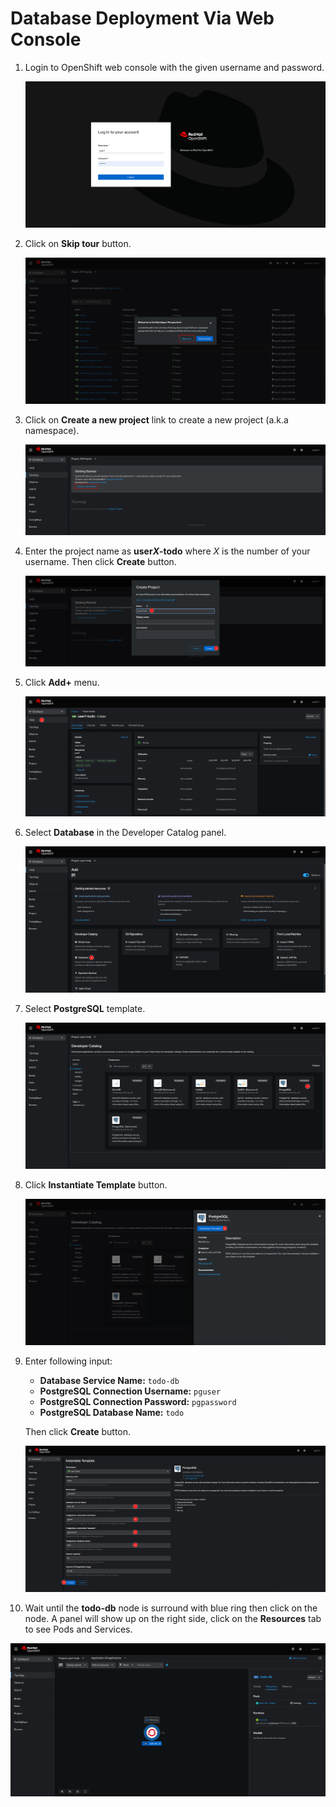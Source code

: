 # Database Deployment Via Web Console

1. Login to OpenShift web console with the given username and password.

   ![Login](images/deploy-00.png)

2. Click on **Skip tour** button.

   ![Skip tour](images/deploy-01.png)

3. Click on **Create a new project** link to create a new project (a.k.a namespace).

   ![Create a new project](images/deploy-02.png)

4. Enter the project name as **user*X*-todo** where _X_ is the number of your username. Then click **Create** button.

   ![Enter project name](images/deploy-03.png)

5. Click **Add+** menu.

   ![Add application](images/deploy-04.png)

6. Select **Database** in the Developer Catalog panel.

   ![Database in the Developer Catalog panel](images/deploy-05.png)

7. Select **PostgreSQL** template.

   ![PostgreSQL template](images/deploy-06.png)

8. Click **Instantiate Template** button.

   ![Instantiate template](images/deploy-07.png)

9. Enter following input:

   - **Database Service Name:** `todo-db`
   - **PostgreSQL Connection Username:** `pguser`
   - **PostgreSQL Connection Password:** `pgpassword`
   - **PostgreSQL Database Name:** `todo`

   Then click **Create** button.

   ![Enter database details](images/deploy-08.png)

10. Wait until the **todo-db** node is surround with blue ring then click on the node. A panel will show up on the right side, click on the **Resources** tab to see Pods and Services.

![Database pod is up and running](images/deploy-09.png)

